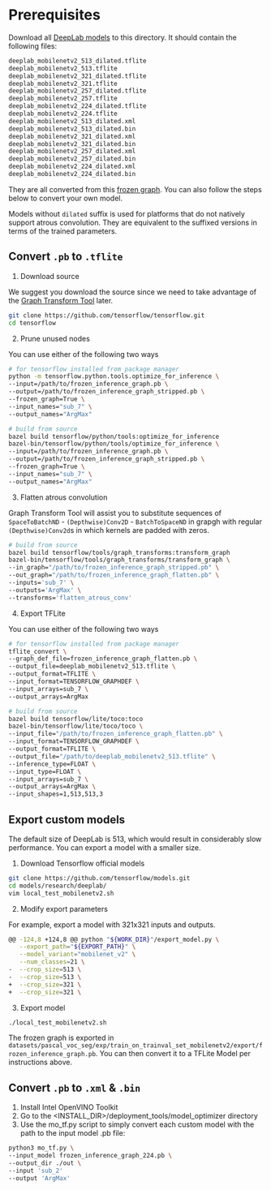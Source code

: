# Prerequisites

Download all [DeepLab models](https://drive.google.com/open?id=1hwsB3jxLbNpGuhUY5KHBW8xtxg1fZSq8) to this directory. It should contain the following files:

```txt
deeplab_mobilenetv2_513_dilated.tflite
deeplab_mobilenetv2_513.tflite
deeplab_mobilenetv2_321_dilated.tflite
deeplab_mobilenetv2_321.tflite
deeplab_mobilenetv2_257_dilated.tflite
deeplab_mobilenetv2_257.tflite
deeplab_mobilenetv2_224_dilated.tflite
deeplab_mobilenetv2_224.tflite
deeplab_mobilenetv2_513_dilated.xml
deeplab_mobilenetv2_513_dilated.bin
deeplab_mobilenetv2_321_dilated.xml
deeplab_mobilenetv2_321_dilated.bin
deeplab_mobilenetv2_257_dilated.xml
deeplab_mobilenetv2_257_dilated.bin
deeplab_mobilenetv2_224_dilated.xml
deeplab_mobilenetv2_224_dilated.bin
```

They are all converted from this [frozen graph](http://download.tensorflow.org/models/deeplabv3_mnv2_pascal_trainval_2018_01_29.tar.gz). You can also follow the steps below to convert your own model.

Models without `dilated` suffix is used for platforms that do not natively support atrous convolution. They are equivalent to the suffixed versions in terms of the trained parameters.

## Convert `.pb` to `.tflite`

1. Download source

We suggest you download the source since we need to take advantage of the [Graph Transform Tool](https://github.com/tensorflow/tensorflow/blob/master/tensorflow/tools/graph_transforms/README.md) later.

```sh
git clone https://github.com/tensorflow/tensorflow.git
cd tensorflow
```

2. Prune unused nodes

You can use either of the following two ways

```sh
# for tensorflow installed from package manager
python -m tensorflow.python.tools.optimize_for_inference \
--input=/path/to/frozen_inference_graph.pb \
--output=/path/to/frozen_inference_graph_stripped.pb \
--frozen_graph=True \
--input_names="sub_7" \
--output_names="ArgMax"
```

```sh
# build from source
bazel build tensorflow/python/tools:optimize_for_inference
bazel-bin/tensorflow/python/tools/optimize_for_inference \
--input=/path/to/frozen_inference_graph.pb \
--output=/path/to/frozen_inference_graph_stripped.pb \
--frozen_graph=True \
--input_names="sub_7" \
--output_names="ArgMax"
```

3. Flatten atrous convolution

Graph Transform Tool will assist you to substitute sequences of `SpaceToBatchND` - `(Depthwise)Conv2D` - `BatchToSpaceND` in grapgh with regular `(Depthwise)Conv2d`s in which kernels are padded with zeros.

```sh
# build from source
bazel build tensorflow/tools/graph_transforms:transform_graph
bazel-bin/tensorflow/tools/graph_transforms/transform_graph \
--in_graph="/path/to/frozen_inference_graph_stripped.pb" \
--out_graph="/path/to/frozen_inference_graph_flatten.pb" \
--inputs='sub_7' \
--outputs='ArgMax' \
--transforms='flatten_atrous_conv'
```

4. Export TFLite

You can use either of the following two ways

```sh
# for tensorflow installed from package manager
tflite_convert \
--graph_def_file=frozen_inference_graph_flatten.pb \
--output_file=deeplab_mobilenetv2_513.tflite \
--output_format=TFLITE \
--input_format=TENSORFLOW_GRAPHDEF \
--input_arrays=sub_7 \
--output_arrays=ArgMax
```

```sh
# build from source
bazel build tensorflow/lite/toco:toco
bazel-bin/tensorflow/lite/toco/toco \
--input_file="/path/to/frozen_inference_graph_flatten.pb" \
--input_format=TENSORFLOW_GRAPHDEF \
--output_format=TFLITE \
--output_file="/path/to/deeplab_mobilenetv2_513.tflite" \
--inference_type=FLOAT \
--input_type=FLOAT \
--input_arrays=sub_7 \
--output_arrays=ArgMax \
--input_shapes=1,513,513,3
```

## Export custom models

The default size of DeepLab is 513, which would result in considerably slow performance. You can export a model with a smaller size.

1. Download Tensorflow official models
```sh
git clone https://github.com/tensorflow/models.git
cd models/research/deeplab/
vim local_test_mobilenetv2.sh
```

2. Modify export parameters

For example, export a model with 321x321 inputs and outputs.

```sh
@@ -124,8 +124,8 @@ python "${WORK_DIR}"/export_model.py \
   --export_path="${EXPORT_PATH}" \
   --model_variant="mobilenet_v2" \
   --num_classes=21 \
-  --crop_size=513 \
-  --crop_size=513 \
+  --crop_size=321 \
+  --crop_size=321 \
```

3. Export model

```sh
./local_test_mobilenetv2.sh
```

The frozen graph is exported in `datasets/pascal_voc_seg/exp/train_on_trainval_set_mobilenetv2/export/frozen_inference_graph.pb`. You can then convert it to a TFLite Model per instructions above.

## Convert `.pb` to `.xml` & `.bin`
1. Install Intel OpenVINO Toolkit
2. Go to the <INSTALL_DIR>/deployment_tools/model_optimizer directory
3. Use the mo_tf.py script to simply convert each custom model with the path to the input model .pb file:
```sh
python3 mo_tf.py \
--input_model frozen_inference_graph_224.pb \
--output_dir ./out \
--input 'sub_2'
--output 'ArgMax'

```